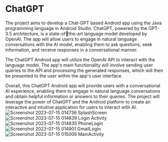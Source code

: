# ChatGPT
The project aims to develop a Chat-GPT based Android app using the Java programming 
language in Android Studio. ChatGPT, powered by the GPT-3.5 architecture, is a state-ofthe-art language model developed by OpenAI. The app will allow users to engage in natural 
language conversations with the AI model, enabling them to ask questions, seek information, 
and receive responses in a conversational manner.

 The ChatGPT Android app will utilize the OpenAI API to interact with the language 
model. The app's main functionality will involve sending user queries to the API and 
processing the generated responses, which will then be presented to the user within the app's 
user interface.

 Overall, this ChatGPT Android app will provide users with a conversational AI 
experience, enabling them to engage in natural language conversations and obtain helpful 
information or answers to their queries. The project will leverage the power of ChatGPT and 
the Android platform to create an interactive and intuitive application for users to interact 
with AI.
![Screenshot 2023-07-15 014736](https://github.com/jai05yadav/ChatGPT/assets/91937465/c5b06bb0-61e4-4b55-bd2a-6a9db2c0d033)
SplashScreen
![Screenshot 2023-07-15 014639](https://github.com/jai05yadav/ChatGPT/assets/91937465/a280dcb6-52f1-4b9a-a965-47f4bfd59d83)
Login Activity
![Screenshot 2023-07-15 014835](https://github.com/jai05yadav/ChatGPT/assets/91937465/b6f43734-0e94-4f87-9954-dde8af1f62f4)
PhoneLogin
![Screenshot 2023-07-15 014901](https://github.com/jai05yadav/ChatGPT/assets/91937465/40251dfe-4712-453a-8481-47d48df0d015)
GmailLogin
![Screenshot 2023-07-15 015009](https://github.com/jai05yadav/ChatGPT/assets/91937465/3dddf7a3-f791-4f02-bada-215857c7f2e8)
MainActivity 


